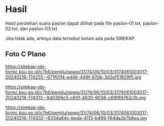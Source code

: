 # Hasil

Hasil perolehan suara paslon dapat dilihat pada file paslon-01.txt, paslon-02.txt, dan paslon-03.txt.

Jika tidak ada, artinya data tersebut belum ada pada SIREKAP.

## Foto C Plano

https://sirekap-obj-formc.kpu.go.id/c7b6/pemilu/ppwp/31/74/06/10/03/3174061003017-20240216-174255--671f01f4-ed46-449f-87db-3d2ef51829f5.jpg

https://sirekap-obj-formc.kpu.go.id/c7b6/pemilu/ppwp/31/74/06/10/03/3174061003017-20240216-174313--9d0306c5-c60f-4630-9036-c69f89762c1b.jpg

https://sirekap-obj-formc.kpu.go.id/c7b6/pemilu/ppwp/31/74/06/10/03/3174061003017-20240216-174332--6334a64c-beda-4113-b499-f64da2b7b8ea.jpg
